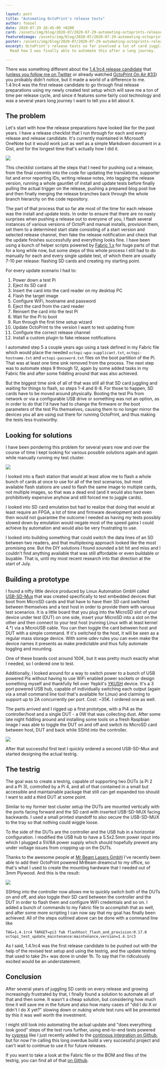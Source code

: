 ```yaml
---

layout: post
title: "Automating OctoPrint's release tests"
author: foosel
date: 2020-07-29 16:45:00 +0200
card: /assets/img/blog/2020-07/2020-07-29-automating-octoprints-release-tests-card.png
featuredimage: /assets/img/blog/2020-07/2020-07-29-automating-octoprints-release-tests-card.png
poster: /assets/img/blog/2020-07/2020-07-29-automating-octoprints-release-tests-poster.png
excerpt: OctoPrint's release tests so far involved a lot of card juggling and other manual steps with a lot of wasted time.
  Read how I was finally able to automate this after a long journey.

---
```


There was something different about the [1.4.1rc4 release candidate](/blog/2020/07/29/new-release-candidate-1.4.1rc4/) that 
([unless you follow me on Twitter](https://twitter.com/foosel/status/1288419812079804423) or already watched [OctoPrint On Air #33](https://youtu.be/5Na0kc0ZfuM)) you probably didn't notice, but it made a world 
of a difference to me. 1.4.1rc4 was the first release candidate to go through final 
release preparations using my newly created test setup which will save me a ton of 
time per release cycle, and since it features some fairly cool technology and was a 
several years long journey I want to tell you a bit about it.

## The problem

Let's start with how the release preparations have looked like for the past years. I 
have a release checklist that I run through for each and every release and release candidate. 
It's currently maintained in Microsoft OneNote but it would work just as well as a simple 
Markdown document in a Gist, and for the longest time that's actually how I did it.

<div class="row-fluid" style="margin-bottom: 10px">
    <div class="span12">
        <a href="/assets/img/blog/2020-07/2020-07-29-release-checklist.png" data-lightbox="{{ page.id }}" data-title="The partial release checklist of 1.4.1rc4"><img src="/assets/img/blog/2020-07/2020-07-29-release-checklist.png"></a>
    </div>
</div>

This checklist contains all the steps that I need for pushing out a release, from the final 
commits into the code for updating the translations, supporter list and error reporting IDs, 
writing release notes, into tagging the release version, running a whole gauntlet of install 
and update tests before finally pulling the actual trigger on the release, pushing a prepared 
blog post live and then finally merging the release branches back through the whole branch 
hierarchy on the code repository.

The part of that process that so far ate most of the time for each release was the install 
and update tests. In order to ensure that there are no nasty surprises when pushing a 
release out to everyone of you, I flash several instances of various versions of OctoPi 
and manual installs, provision them, set them to a determined start state consisting of a 
start version and selected release channel, then fake the release notification and check 
that the update finishes successfully and everything looks fine. I have been using a bunch 
of helper scripts powered by [Fabric 1.x](http://www.fabfile.org/) for huge parts of that for a long while now, but some steps of this whole 
process I still had to do manually for each and every single update test, of which there are 
usually 7-10 per release: flashing SD cards and creating my starting point.

For every update scenario I had to:
  1. Power down a test Pi
  1. Eject its SD card
  1. Insert the card into the card reader on my desktop PC
  1. Flash the target image
  1. Configure WiFi, hostname and password
  1. Eject the card from the card reader
  1. Reinsert the card into the test Pi
  1. Wait for the Pi to boot
  1. Run through the first time setup wizard
  1. Update OctoPrint to the version I want to test updating from
  1. Configure the correct release channel
  1. Install a custom plugin to fake release notifications

I automated step 5 a couple years ago using a task defined in my Fabric file which would place the 
needed `octopi-wpa-supplicant.txt`, `octopi-hostname.txt` and `octopi-password.txt` files on the 
boot partition of the Pi. That was at least one time sink removed from the process. The next step 
was to automate steps 9 through 12, again by some added tasks in my Fabric file and after some fiddling 
around that was also achieved.

But the biggest time sink of all of that was still all that SD card juggling and waiting for 
things to flash, so steps 1-4 and 6-8. For those to happen, SD cards have to be moved around 
physically. Booting the test Pis from network or via a configurable USB drive or something 
was not an option, as in order to do that I'd have had to change the firmware or the boot 
parameters of the test Pis themselves, causing them to no longer mirror the devices you all 
are using out there for running OctoPrint, and thus making the tests less trustworthy.

## Looking for solutions

I have been pondering this problem for several years now and over the course of time I kept 
looking for various possible solutions again and again while manually running my test cluster.

<div class="row-fluid" style="margin-bottom: 10px">
    <div class="span12">
        <a href="/assets/img/blog/2020-07/2020-07-29-testcluster.jpg" data-lightbox="{{ page.id }}" data-title="The manually run test cluster"><img src="/assets/img/blog/2020-07/2020-07-29-testcluster.jpg"></a>
    </div>
</div>

I looked into a flash station that would at least allow me to flash a whole bunch of cards 
at once to use for all of the test scenarios, but most available flash stations are used to 
flash the same image to multiple cards, not multiple images, so that was a dead end (and it 
would also have been prohibitively expensive anyhow and still forced me to juggle cards). 

I looked into SD card emulation but had to realize that doing that would at least require an 
FPGA, a lot of time and firmware development and even then would not guarantee the outcome I needed as having my 
tests possibly slowed down by emulation would negate most of the speed gains I could achieve 
by automation and would also be very frustrating to use. 

I looked into building something that could switch the data lines of an SD between two 
readers, and that multiplexing approach looked like the most promising one. But the DIY 
solutions I found sounded a bit hit and miss and I couldn't find anything available that 
was still affordable or even buildable or buyable. That is, until my most recent research 
into that direction at the start of July.

## Building a prototype

I found a nifty little device produced by Linux Automation GmbH called [USB-SD-Mux](https://shop.linux-automation.com/usb_sd_mux-D02-R01-V02-C00-en) that was 
created specifically to test embedded devices that boot from MicroSD cards and that have to have 
their SD card switched between themselves and a test host in order to provide them with various 
test scenarios. It is a little board that you plug into the MicroSD slot of your device under 
test (DUT) on one side, insert your MicroSD into a slot on the other and then connect to your 
test host (running Linux with at least kernel 4.*) via a MicroUSB cable. You can then toggle the card between 
host and DUT with a simple command. If it's switched to the host, it will be seen as a regular 
mass storage device. With some udev rules you can even make the device names it presents as make 
predictable and thus fully automate toggling and mounting. 

One of these boards cost around 100€, but it was pretty much exactly what I needed, so I ordered 
one to test. 

Additionally, I looked around for a way to switch power to a bunch of USB powered Pis without 
having to use WiFi enabled power sockets or design something myself and thankfully fell over Yepkit's [YKUSH](https://www.yepkit.com/products/ykush) 
device. It's a 3 port powered USB hub, capable of individually switching each output (again via a 
small command line tool that's available for Linux) and claiming to support up to 2A concurrently 
per port. Cost: ~35€. I ordered one as well.

The parts arrived and I rigged up a first prototype, with a Pi4 as the controller/host and a 
single DUT - a 0W that was collecting dust. After some late night fiddling around and 
installing some tools on a fresh Raspbian image I was able to toggle the DUT on and off 
and switch its MicroSD card between host, DUT and back while SSHd into the controller.

<div class="row-fluid" style="margin-bottom: 10px">
    <div class="span12">
        <a href="/assets/img/blog/2020-07/2020-07-29-prototype.jpg" data-lightbox="{{ page.id }}" data-title="The prototype"><img src="/assets/img/blog/2020-07/2020-07-29-prototype.jpg"></a>
    </div>
</div>

After that successful first test I quickly ordered a second USB-SD-Mux and started designing 
the actual testrig.

## The testrig

The goal was to create a testrig, capable of supporting two DUTs (a Pi 2 and a Pi 3), controlled by 
a Pi 4, and all of that contained in a small but accessible and maintainable package that still 
can get expanded too should I want to add a third DUT at some point.

Similar to my former test cluster setup the DUTs are mounted vertically with the ports facing 
forward and the SD card with inserted USB-SD-MUX facing backwards. I used a small printed standoff 
to also secure the USB-SD-MUX to the tray so that nothing could wiggle loose. 

To the side of the DUTs are the controller and the USB hub in a horizontal configuration. I modified the USB hub to have a 
5.5x2.5mm power input into which I plugged a 5V/8A power supply which should hopefully prevent 
any under voltage issues from cropping up on the DUTs. 

Thanks to the awesome people at [Mr Beam Lasers GmbH](https://www.mr-beam.org/en/) I've recently been able to add their 
OctoPrint powered MrBeam dreamcut to my office, so that's what I used to create the mounting 
hardware that I needed out of 3mm Plywood. And this is the result:

<div class="row-fluid" style="margin-bottom: 10px">
    <div class="span12">
        <a href="/assets/img/blog/2020-07/2020-07-29-testrig.jpg" data-lightbox="{{ page.id }}" data-title="The finished testrig"><img src="/assets/img/blog/2020-07/2020-07-29-testrig.jpg"></a>
    </div>
</div>

SSHing into the controller now allows me to quickly switch both of the DUTs on and off, and 
also toggle their SD card between the controller and the DUT in order to flash them and 
configure WiFi credentials and so on. I added a bunch of commands to my Fabric file to accomplish 
that as well, and after some more scripting I can now say that my goal has finally been achieved: 
All of the steps outlined above can be done with a command line like

```
TAG=1.4.1rc4 TARGET=pi3 fab flashhost_flash_and_provision:0.17.0 octopi_test_update_maintenance:maintenance,version=1.4.1rc3
```

As I said, 1.4.1rc4 was the first release candidate to be pushed out with the help of the 
revised test setup and using the testrig, and the update testing that used to take 2h+ was 
done in under 1h. To say that I'm ridiculously excited would be an understatement.

## Conclusion

After several years of juggling SD cards on every release and growing increasingly frustrated by that, 
I finally found a solution to automate all of that and then some. It wasn't a cheap solution, but 
considering how much time it will save me in the future and also how many cases of "did I do X or 
didn't I do X yet?" slowing down or nuking whole test runs will be prevented by this it was well worth the investment.

I might still look into automating the actual update and "does everything look good" steps 
of the test runs further, using end-to-end tests powered by [cypress](https://www.cypress.io/) like I just recently 
added to the [continous integration on Github](https://github.com/OctoPrint/OctoPrint/actions?query=workflow%3ABuild), but for now I'm calling this long overdue 
build a very successful project and can't wait to continue to use it for future releases.

If you want to take a look at the Fabric file or the BOM and files of the testrig, you can find all
of that [on Github](https://github.com/OctoPrint/devtools).